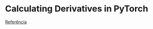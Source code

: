 # Calculating Derivatives in PyTorch

[Referência](https://machinelearningmastery.com/calculating-derivatives-in-pytorch/)

